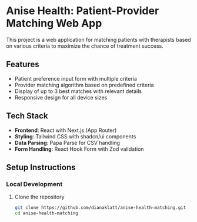 # Anise Health: Patient-Provider Matching Web App

This project is a web application for matching patients with therapists based on various criteria to maximize the chance of treatment success.

## Features

- Patient preference input form with multiple criteria
- Provider matching algorithm based on predefined criteria
- Display of up to 3 best matches with relevant details
- Responsive design for all device sizes

## Tech Stack

- **Frontend**: React with Next.js (App Router)
- **Styling**: Tailwind CSS with shadcn/ui components
- **Data Parsing**: Papa Parse for CSV handling
- **Form Handling**: React Hook Form with Zod validation

## Setup Instructions

### Local Development

1. Clone the repository
   ```bash
   git clone https://github.com/dianaklatt/anise-health-matching.git
   cd anise-health-matching

